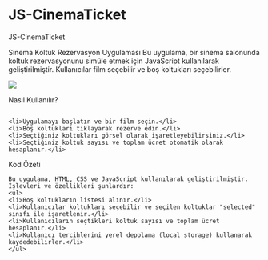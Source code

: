 # JS-CinemaTicket
JS-CinemaTicket

Sinema Koltuk Rezervasyon Uygulaması
Bu uygulama, bir sinema salonunda koltuk rezervasyonunu simüle etmek için JavaScript kullanılarak geliştirilmiştir. Kullanıcılar film seçebilir ve boş koltukları seçebilirler.

<img src="cinemahmet.gif"/>

Nasıl Kullanılır?
````

<li>Uygulamayı başlatın ve bir film seçin.</li>
<li>Boş koltukları tıklayarak rezerve edin.</li>
<li>Seçtiğiniz koltukları görsel olarak işaretleyebilirsiniz.</li>
<li>Seçtiğiniz koltuk sayısı ve toplam ücret otomatik olarak hesaplanır.</li>

````

Kod Özeti
````
Bu uygulama, HTML, CSS ve JavaScript kullanılarak geliştirilmiştir. İşlevleri ve özellikleri şunlardır:
<ul>
<li>Boş koltukların listesi alınır.</li>
<li>Kullanıcılar koltukları seçebilir ve seçilen koltuklar "selected" sınıfı ile işaretlenir.</li>
<li>Kullanıcıların seçtikleri koltuk sayısı ve toplam ücret hesaplanır.</li>
<li>Kullanıcı tercihlerini yerel depolama (local storage) kullanarak kaydedebilirler.</li>
</ul>
````
